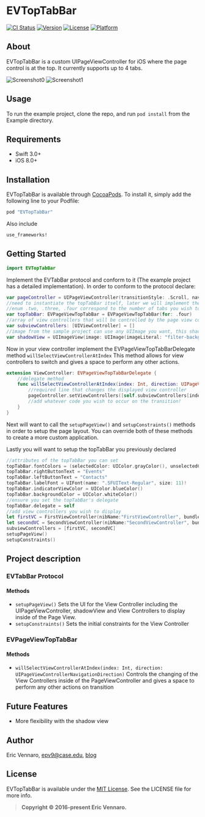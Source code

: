 # EVTopTabBar
																					 
[![CI Status](https://api.travis-ci.org/epv44/EVTopTabBar.svg)](https://travis-ci.org/epv44/EVTopTabBar)
[![Version](https://img.shields.io/cocoapods/v/EVTopTabBar.svg?style=flat)](http://cocoapods.org/pods/EVTopTabBar)
[![License](https://img.shields.io/cocoapods/l/EVTopTabBar.svg?style=flat)](http://cocoapods.org/pods/EVTopTabBar)
[![Platform](https://img.shields.io/cocoapods/p/EVTopTabBar.svg?style=flat)](http://cocoapods.org/pods/EVTopTabBar)

## About

EVTopTabBar is a custom UIPageViewController for iOS where the page control is at the top.  It currently supports up to 4 tabs.

![Screenshot0][img0]
![Screenshot1][img1]
## Usage

To run the example project, clone the repo, and run `pod install` from the Example directory.

## Requirements

* Swift 3.0+
* iOS 8.0+

## Installation

EVTopTabBar is available through [CocoaPods][podLink]. To install
it, simply add the following line to your Podfile:

```ruby
pod "EVTopTabBar"
```

Also include 

```ruby
use_frameworks!
```

## Getting Started

````swift
import EVTopTabBar
````

Implement the EVTabBar protocol and conform to it (The example project has a detailed implementation).  In order to conform to the protocol declare:

````swift
var pageController = UIPageViewController(transitionStyle: .Scroll, navigationOrientation: .Horizontal, options: nil)
//need to instantiate the topTabBar itself, later we will implement the delegate method
//enum .two, .three, .four correspond to the number of tabs you wish to display
var topTabBar: EVPageViewTopTabBar = EVPageViewTopTabBar(for: .four)
//array of view controllers that will be controlled by the page view controller
var subviewControllers: [UIViewController] = []
//image from the sample project can use any UIImage you want, this shadow is what is displayed under the tab bar.
var shadowView = UIImageView(image: UIImage(imageLiteral: "filter-background-image"))
````

Now in your view controller implement the EVPageViewTopTabBarDelegate method ````willSelectViewControllerAtIndex```` This method allows for view controllers to switch and gives a space to perform any other actions.

```swift
extension ViewController: EVPageViewTopTabBarDelegate {
	//delegate method
    func willSelectViewControllerAtIndex(index: Int, direction: UIPageViewControllerNavigationDirection) {
    	//required line that changes the displayed view controller
        pageController.setViewControllers([self.subviewControllers[index]], direction: direction, animated: true, completion: nil)
        //add whatever code you wish to occur on the transition!
    }
}
```
Next will want to call the ```setupPageView()``` and ```setupConstraints()``` methods in order to setup the page layout.  You can override both of these methods to create a more custom application.  

Lastly you will want to setup the topTabBar you previously declared

```swift
//attributes of the topTabBar you can set
topTabBar.fontColors = (selectedColor: UIColor.grayColor(), unselectedColor: UIColor.lightGrayColor())
topTabBar.rightButtonText = "Events"
topTabBar.leftButtonText = "Contacts"
topTabBar.labelFont = UIFont(name: ".SFUIText-Regular", size: 11)!
topTabBar.indicatorViewColor = UIColor.blueColor()
topTabBar.backgroundColor = UIColor.whiteColor()
//ensure you set the topTabBar's delegate
topTabBar.delegate = self
//add view controllers you wish to display
let firstVC = FirstViewController(nibName:"FirstViewController", bundle: nil)
let secondVC = SecondViewController(nibName:"SecondViewController", bundle: nil)
subviewControllers = [firstVC, secondVC]
setupPageView()
setupConstraints()
```

## Project description

### EVTabBar Protocol

#### Methods

* ````setupPageView()```` Sets the UI for the View Controller including the UIPageViewController, shadowView and View Controllers to display inside of the Page View.
* ````setupConstraints()```` Sets the initial constraints for the View Controller

### EVPageViewTopTabBar

#### Methods

* `````willSelectViewControllerAtIndex(index: Int, direction: UIPageViewControllerNavigationDirection)````` Controls the changing of the View Controllers inside of the PageViewController and gives a space to perform any other actions on transition

## Future Features

* More flexibility with the shadow view

## Author

Eric Vennaro, epv9@case.edu, [blog][blogLink]

## License

EVTopTabBar is available under the [MIT License][mitLink]. See the LICENSE file for more info.
>**Copyright &copy; 2016-present Eric Vennaro.**

[img0]:https://raw.githubusercontent.com/epv44/EVTopTabBar/master/tabBar.gif
[img1]:https://raw.githubusercontent.com/epv44/EVTopTabBar/master/fourTabs.gif
[podLink]:http://cocoapods.org
[blogLink]:http://www.ericvennaro.com
[mitLink]:http://opensource.org/licenses/MIT
